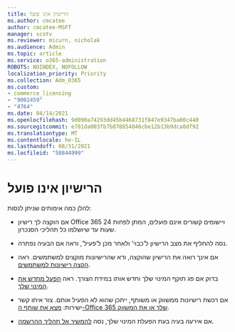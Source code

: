 ```yaml
---
title: הרישיון אינו פועל
ms.author: cmcatee
author: cmcatee-MSFT
manager: scotv
ms.reviewer: micurn, nicholak
ms.audience: Admin
ms.topic: article
ms.service: o365-administration
ROBOTS: NOINDEX, NOFOLLOW
localization_priority: Priority
ms.collection: Adm_O365
ms.custom:
- commerce_licensing
- "9002459"
- "4764"
ms.date: 04/14/2021
ms.openlocfilehash: 9d090a74293dd45b4468731f847e9347ba00c440
ms.sourcegitcommit: e781da003fb7b878854846cbe12b13b9dca8df92
ms.translationtype: MT
ms.contentlocale: he-IL
ms.lasthandoff: 08/31/2021
ms.locfileid: "58844999"
---
```

# <a name="license-not-working"></a>הרישיון אינו פועל

להלן כמה אימותים שניתן לנסות:

- אם הוקצה לך רישיון Office 365 ויישומים קשורים אינם פועלים, המתן לפחות 24 שעות עד שיושלמו כל תהליכי הסנכרון.  

- נסה להחליף את מצב הרישיון ל‘כבוי‘ ולאחר מכן ל‘פעיל‘, וראה אם הבעיה נפתרה. 

- אם אינך רואה את הרישיון שהוקצה, ודא שהרישיונות מוקצים למשתמשים. ראה [הקצה רישיונות למשתמשים](https://docs.microsoft.com/microsoft-365/admin/manage/assign-licenses-to-users?view=o365-worldwide).

- בדוק אם פג תוקף המינוי שלך וחדש אותו במידת הצורך. ראה [הפעל מחדש את המינוי שלך](https://docs.microsoft.com/alchemyinsights/reactivate-your-subscription). 

- אם רכשת רישיונות ממשווק או משותף, ייתכן שהוא לא הפעיל אותם. צור איתו קשר ישירות: [מצא את שותף ה-Office 365 שלך או את המשווק](https://docs.microsoft.com//microsoft-365/admin/manage/find-your-partner-or-reseller).

- אם אירעה בעיה בעת הפעלת המינוי שלך, נסה [להמשיך אל תהליך ההרשמה](https://go.microsoft.com/fwlink/?linkid=2126800).

